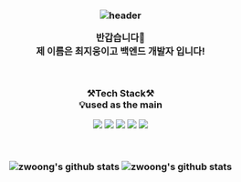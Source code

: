 <h3 align='center'>

![header](https://capsule-render.vercel.app/api?type=waving&color=auto&height=300&section=header&text=welcome&fontSize=90&animation=fadeIn&fontAlignY=38&desc=zwoong's%20GitHub%20Profile&descAlignY=51&descAlign=62)

<p align="center">
반갑습니다👐<br>
제 이름은 최지웅이고 백엔드 개발자 입니다!<br>
</p>

<br>
<p align="center">
    <Strong>⚒️Tech Stack⚒️</Strong><br>
    💡used as the main
</p>

<p align="center" display="inline-block">
    <img src="https://img.shields.io/badge/PHP-007396?style=for-the-badge&logo=PHP&logoColor=white"> 
    <img src="https://img.shields.io/badge/Laravel-6DB33F?style=for-the-badge&logo=Laravel&logoColor=white">
    <img src="https://img.shields.io/badge/React-6DB33F?style=for-the-badge&logo=React&logoColor=white">
    <img src="https://img.shields.io/badge/Node.js-4479A1?style=for-the-badge&logo=Node.js&logoColor=white">
    <img src="https://img.shields.io/badge/Express-232F3E?style=for-the-badge&logo=Express&logoColor=white">
</p><br>


![zwoong's github stats](https://github-readme-stats.vercel.app/api?username=zwoong&show_icons=true)
![zwoong's github stats](https://github-readme-stats.vercel.app/api/top-langs/?username=zwoong&show_icons=true&hide_border=true&title_color=004386&icon_color=004386&layout=compact)

</h3>
